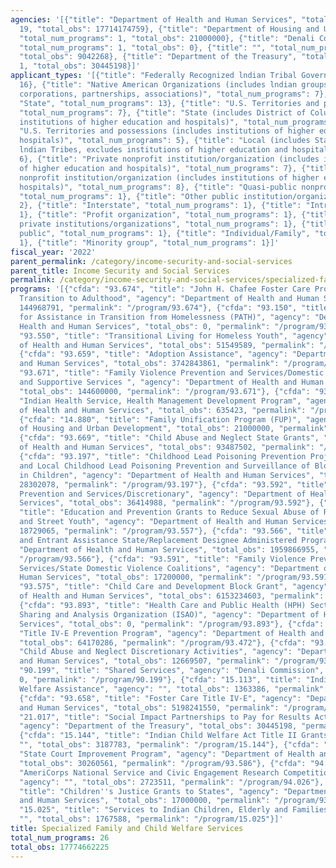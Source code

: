 ```yaml
---
agencies: '[{"title": "Department of Health and Human Services", "total_num_programs":
  19, "total_obs": 17714174759}, {"title": "Department of Housing and Urban Development",
  "total_num_programs": 1, "total_obs": 21000000}, {"title": "Denali Commission",
  "total_num_programs": 1, "total_obs": 0}, {"title": "", "total_num_programs": 4,
  "total_obs": 9042268}, {"title": "Department of the Treasury", "total_num_programs":
  1, "total_obs": 30445198}]'
applicant_types: '[{"title": "Federally Recognized lndian Tribal Governments", "total_num_programs":
  16}, {"title": "Native American Organizations (includes lndian groups, cooperatives,
  corporations, partnerships, associations)", "total_num_programs": 7}, {"title":
  "State", "total_num_programs": 13}, {"title": "U.S. Territories and possessions",
  "total_num_programs": 7}, {"title": "State (includes District of Columbia, public
  institutions of higher education and hospitals)", "total_num_programs": 4}, {"title":
  "U.S. Territories and possessions (includes institutions of higher education and
  hospitals)", "total_num_programs": 5}, {"title": "Local (includes State-designated
  lndian Tribes, excludes institutions of higher education and hospitals", "total_num_programs":
  6}, {"title": "Private nonprofit institution/organization (includes institutions
  of higher education and hospitals)", "total_num_programs": 7}, {"title": "Public
  nonprofit institution/organization (includes institutions of higher education and
  hospitals)", "total_num_programs": 8}, {"title": "Quasi-public nonprofit institution/organization",
  "total_num_programs": 1}, {"title": "Other public institution/organization", "total_num_programs":
  2}, {"title": "Interstate", "total_num_programs": 1}, {"title": "Intrastate", "total_num_programs":
  1}, {"title": "Profit organization", "total_num_programs": 1}, {"title": "Other
  private institutions/organizations", "total_num_programs": 1}, {"title": "Anyone/general
  public", "total_num_programs": 1}, {"title": "Individual/Family", "total_num_programs":
  1}, {"title": "Minority group", "total_num_programs": 1}]'
fiscal_year: '2022'
parent_permalink: /category/income-security-and-social-services
parent_title: Income Security and Social Services
permalink: /category/income-security-and-social-services/specialized-family-and-child-welfare-services
programs: '[{"cfda": "93.674", "title": "John H. Chafee Foster Care Program for Successful
  Transition to Adulthood", "agency": "Department of Health and Human Services", "total_obs":
  144968791, "permalink": "/program/93.674"}, {"cfda": "93.150", "title": "Projects
  for Assistance in Transition from Homelessness (PATH)", "agency": "Department of
  Health and Human Services", "total_obs": 0, "permalink": "/program/93.150"}, {"cfda":
  "93.550", "title": "Transitional Living for Homeless Youth", "agency": "Department
  of Health and Human Services", "total_obs": 51549589, "permalink": "/program/93.550"},
  {"cfda": "93.659", "title": "Adoption Assistance", "agency": "Department of Health
  and Human Services", "total_obs": 3742843861, "permalink": "/program/93.659"}, {"cfda":
  "93.671", "title": "Family Violence Prevention and Services/Domestic Violence Shelter
  and Supportive Services ", "agency": "Department of Health and Human Services",
  "total_obs": 144600000, "permalink": "/program/93.671"}, {"cfda": "93.228", "title":
  "Indian Health Service, Health Management Development Program", "agency": "Department
  of Health and Human Services", "total_obs": 635423, "permalink": "/program/93.228"},
  {"cfda": "14.880", "title": "Family Unification Program (FUP)", "agency": "Department
  of Housing and Urban Development", "total_obs": 21000000, "permalink": "/program/14.880"},
  {"cfda": "93.669", "title": "Child Abuse and Neglect State Grants", "agency": "Department
  of Health and Human Services", "total_obs": 93487502, "permalink": "/program/93.669"},
  {"cfda": "93.197", "title": "Childhood Lead Poisoning Prevention Projects, State
  and Local Childhood Lead Poisoning Prevention and Surveillance of Blood Lead Levels
  in Children", "agency": "Department of Health and Human Services", "total_obs":
  28302078, "permalink": "/program/93.197"}, {"cfda": "93.592", "title": "Family Violence
  Prevention and Services/Discretionary", "agency": "Department of Health and Human
  Services", "total_obs": 36414988, "permalink": "/program/93.592"}, {"cfda": "93.557",
  "title": "Education and Prevention Grants to Reduce Sexual Abuse of Runaway, Homeless
  and Street Youth", "agency": "Department of Health and Human Services", "total_obs":
  18729065, "permalink": "/program/93.557"}, {"cfda": "93.566", "title": "Refugee
  and Entrant Assistance State/Replacement Designee Administered Programs", "agency":
  "Department of Health and Human Services", "total_obs": 1959866955, "permalink":
  "/program/93.566"}, {"cfda": "93.591", "title": "Family Violence Prevention and
  Services/State Domestic Violence Coalitions", "agency": "Department of Health and
  Human Services", "total_obs": 17200000, "permalink": "/program/93.591"}, {"cfda":
  "93.575", "title": "Child Care and Development Block Grant", "agency": "Department
  of Health and Human Services", "total_obs": 6153234603, "permalink": "/program/93.575"},
  {"cfda": "93.893", "title": "Health Care and Public Health (HPH) Sector Information
  Sharing and Analysis Organization (ISAO)", "agency": "Department of Health and Human
  Services", "total_obs": 0, "permalink": "/program/93.893"}, {"cfda": "93.472", "title":
  "Title IV-E Prevention Program", "agency": "Department of Health and Human Services",
  "total_obs": 64170286, "permalink": "/program/93.472"}, {"cfda": "93.670", "title":
  "Child Abuse and Neglect Discretionary Activities", "agency": "Department of Health
  and Human Services", "total_obs": 12669507, "permalink": "/program/93.670"}, {"cfda":
  "90.199", "title": "Shared Services", "agency": "Denali Commission", "total_obs":
  0, "permalink": "/program/90.199"}, {"cfda": "15.113", "title": "Indian Social Services
  Welfare Assistance", "agency": "", "total_obs": 1363386, "permalink": "/program/15.113"},
  {"cfda": "93.658", "title": "Foster Care Title IV-E", "agency": "Department of Health
  and Human Services", "total_obs": 5198241550, "permalink": "/program/93.658"}, {"cfda":
  "21.017", "title": "Social Impact Partnerships to Pay for Results Act (SIPPRA)",
  "agency": "Department of the Treasury", "total_obs": 30445198, "permalink": "/program/21.017"},
  {"cfda": "15.144", "title": "Indian Child Welfare Act Title II Grants", "agency":
  "", "total_obs": 3187783, "permalink": "/program/15.144"}, {"cfda": "93.586", "title":
  "State Court Improvement Program", "agency": "Department of Health and Human Services",
  "total_obs": 30260561, "permalink": "/program/93.586"}, {"cfda": "94.026", "title":
  "AmeriCorps National Service and Civic Engagement Research Competition 94.026",
  "agency": "", "total_obs": 2723511, "permalink": "/program/94.026"}, {"cfda": "93.643",
  "title": "Children''s Justice Grants to States", "agency": "Department of Health
  and Human Services", "total_obs": 17000000, "permalink": "/program/93.643"}, {"cfda":
  "15.025", "title": "Services to Indian Children, Elderly and Families", "agency":
  "", "total_obs": 1767588, "permalink": "/program/15.025"}]'
title: Specialized Family and Child Welfare Services
total_num_programs: 26
total_obs: 17774662225
---
```

